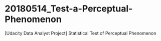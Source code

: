 # 20180514_Test-a-Perceptual-Phenomenon
[Udacity Data Analyst Project] Statistical Test of Perceptual Phenomenon
